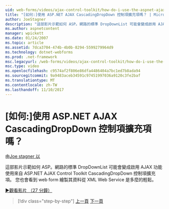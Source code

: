 ```yaml
---
uid: web-forms/videos/ajax-control-toolkit/how-do-i-use-the-aspnet-ajax-cascadingdropdown-control-extender
title: "[如何:]使用 ASP.NET AJAX CascadingDropDown 控制項擴充項嗎？ | Microsoft Docs"
author: JoeStagner
description: "這部影片示範如何 ASP。網路的標準 DropDownList 可能會變成啟用 AJAX 功能使用來自 ASP.NET AJAX 除去 CascadingDropDown 控制項擴充項..."
ms.author: aspnetcontent
manager: wpickett
ms.date: 01/24/2007
ms.topic: article
ms.assetid: 7dca3704-474b-4b0b-8294-5599279964d9
ms.technology: dotnet-webforms
ms.prod: .net-framework
msc.legacyurl: /web-forms/videos/ajax-control-toolkit/how-do-i-use-the-aspnet-ajax-cascadingdropdown-control-extender
msc.type: video
ms.openlocfilehash: c9574af2f806e86dfa4486404a7bc1ed7b8ada94
ms.sourcegitcommit: 9a9483aceb34591c97451997036a9120c3fe2baf
ms.translationtype: MT
ms.contentlocale: zh-TW
ms.lasthandoff: 11/10/2017
---
```

<a name="how-do-i-use-the-aspnet-ajax-cascadingdropdown-control-extender"></a>[如何:]使用 ASP.NET AJAX CascadingDropDown 控制項擴充項嗎？
====================
由[Joe stagner 以](https://github.com/JoeStagner)

這部影片示範如何 ASP。網路的標準 DropDownList 可能會變成啟用 AJAX 功能使用來自 ASP.NET AJAX Control Toolkit CascadingDropDown 控制項擴充項。 您也會看到 web form 繪製其資料從 XML Web Service 是多麼的輕鬆。

[&#9654;觀看影片 （27 分鐘）](https://channel9.msdn.com/Blogs/ASP-NET-Site-Videos/how-do-i-use-the-aspnet-ajax-cascadingdropdown-control-extender)

>[!div class="step-by-step"]
[上一頁](how-do-i-get-started-with-the-aspnet-ajax-control-toolkit.md)
[下一頁](how-do-i-use-the-aspnet-ajax-textboxwatermark-control-extender.md)
